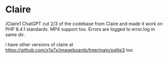 # Claire


/Claire1  ChatGPT cut 2/3 of the codebase from Claire and made it work on  PHP 8.4.1 standards. MP4 support too. Errors are logged to error.log in same dir. 

i have other versions of claire at https://github.com/x1a7x/imageboards/tree/main/sqlite3 too 
